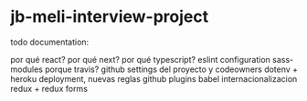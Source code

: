 # jb-meli-interview-project

todo documentation:

por qué react?
por qué next?
por qué typescript?
eslint configuration
sass-modules
porque travis?
github settings del proyecto y codeowners
dotenv + heroku deployment, nuevas reglas github
plugins babel
internacionalizacion
redux + redux forms
